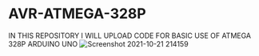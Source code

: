 # AVR-ATMEGA-328P
IN THIS REPOSITORY I WILL UPLOAD CODE FOR BASIC USE OF ATMEGA 328P ARDUINO UNO 
![Screenshot 2021-10-21 214159](https://user-images.githubusercontent.com/46841978/139435750-32d58176-0fdb-4b64-bba5-8f86b8fac466.png)

